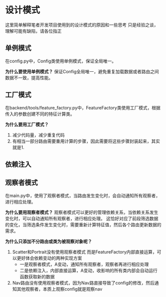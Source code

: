 # 设计模式

这里简单解释笔者开发项目使用到的设计模式的原因和一些思考
只是经验之谈，理解可能有缺陷，请各位指正

## 单例模式

在config.py中，Config类使用单例模式，保证全局唯一。

**为什么要使用单例模式？**
保证Config全局唯一，避免重复加载数据或者路由之间数据不一致，提高性能。

## 工厂模式

在backend/tools/feature_factory.py中，FeatureFactory类使用工厂模式，根据传入的参数创建不同的特征计算类。

**为什么要用工厂模式？**

1. 减少代码量，减少重复代码
2. 有相当一部分路由需要重用计算的步骤，因此需要将这些步骤封装起来，其实就是1.

## 依赖注入

## 观察者模式

在main.py中，使用了观察者模式，当路由发生变化时，会自动通知所有观察者，进行相应处理。

**为什么要用观察者模式？**
观察者模式可以更好的管理依赖关系，当依赖关系发生变化时，可以自动通知所有观察者，进行相应处理。
这恰好对应了前段筛选数据的变化，当筛选条件发生变化时，需要重新计算特征值，然后各个路由更新数据的需求。

**为什么只添加不分路由或类为被观察对象呢？**

1. Scatter和Portrait没有使用观察者模式 而是FeatureFactory内部直接运算，可以更好体会依赖变动的两种实现方案
   - 一是观察者模式，A变动，通知所有观察者，观察者再进行相应处理
   - 二是依赖注入，内部直接运算，A变动，收影响的所有类内部会自动运行函数获取新的数据
2. Nav路由没有使用观察者模式，因为Nav路直接导致了config的修改，然后通知其他观察者，本质上观察config就是观察nav
